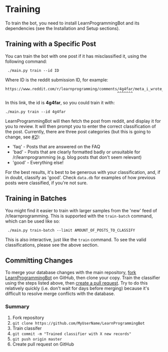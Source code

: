 # Training

To train the bot, you need to install LearnProgrammingBot and its dependencies (see the Installation and Setup sections).

## Training with a Specific Post
 You can train the bot with one post if it has misclassified it, using the following command:
 
     ./main.py train --id ID
     
 Where ID is the reddit submission ID, for example:
 
    https://www.reddit.com/r/learnprogramming/comments/4g4far/meta_i_wrote_a_bot_for_rlearnprogramming_that/
                                                      ^^^^^^^
In this link, the id is **4g4far**, so you could train it with:

    ./main.py train --id 4g4far
    
LearnProgrammingBot will then fetch the post from reddit, and display it for you to review. It will then prompt you to enter the correct classification of the post. Currently, there are three post categories (but this is going to change, see [#2](https://github.com/Aurora0001/LearnProgrammingBot/issues/2)):

- 'faq' - Posts that are answered on the FAQ
- 'bad' - Posts that are clearly formatted badly or unsuitable for /r/learnprogramming (e.g. blog posts that don't seem relevant)
- 'good' - Everything else!

For the best results, it's best to be generous with your classification, and, if in doubt, classify as 'good'. Check `data.db` for examples of how previous posts were classified, if you're not sure.

## Training in Batches
 You might find it easier to train with larger samples from the 'new' feed of /r/learnprogramming. This is supported with the `train-batch` command, which can be used like so:
 
     ./main.py train-batch --limit AMOUNT_OF_POSTS_TO_CLASSIFY
     
 This is also interactive, just like the `train` command. To see the valid classifications, please see the above section.
 
## Committing Changes
 To merge your database changes with the main repository, [fork LearnProgrammingBot](https://github.com/Aurora0001/LearnProgrammingBot) on GitHub, then clone your copy. Train the classifier using the steps listed above, then [create a pull request](https://help.github.com/articles/using-pull-requests/). Try to do this relatively quickly (i.e. don't wait for days before merging) because it's difficult to resolve merge conflicts with the database.
 
### Summary
1. Fork repository
2. `git clone https://github.com/MyUserName/LearnProgrammingBot`
3. Train classifer
4. `git commit -m "Trained classifier with X new records"`
5. `git push origin master`
6. Create pull request on GitHub